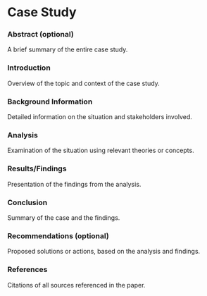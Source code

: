 # Case Study

### Abstract (optional)
A brief summary of the entire case study.
### Introduction
Overview of the topic and context of the case study.
### Background Information
Detailed information on the situation and stakeholders involved.
### Analysis
Examination of the situation using relevant theories or concepts.
### Results/Findings
Presentation of the findings from the analysis.
### Conclusion
Summary of the case and the findings.
### Recommendations (optional)
Proposed solutions or actions, based on the analysis and findings.
### References
Citations of all sources referenced in the paper.